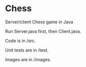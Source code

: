 Chess
=====

Server/client Chess game in Java


Run Server.java first, then Client.java.  

Code is in /src. 

Unit tests are in /test.

Images are in /images.
